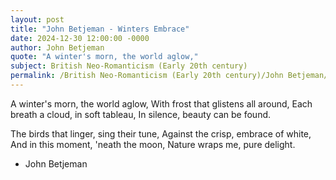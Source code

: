 ```yaml
---
layout: post
title: "John Betjeman - Winters Embrace"
date: 2024-12-30 12:00:00 -0000
author: John Betjeman
quote: "A winter's morn, the world aglow,"
subject: British Neo-Romanticism (Early 20th century)
permalink: /British Neo-Romanticism (Early 20th century)/John Betjeman/John Betjeman - Winters Embrace
---
```


A winter's morn, the world aglow,
With frost that glistens all around,
Each breath a cloud, in soft tableau,
In silence, beauty can be found.

The birds that linger, sing their tune,
Against the crisp, embrace of white,
And in this moment, 'neath the moon,
Nature wraps me, pure delight.

- John Betjeman
